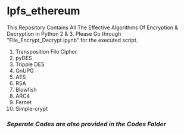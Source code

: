 # Ipfs_ethereum
This Repository Contains All The Effective Algorithms Of Encryption &amp; Decryption in Python 2 & 3. Please Go through "File_Encrypt_Decrypt.ipynb" for the executed script. 

  1. Transposition File Cipher
  2. pyDES
  3. Tripple DES
  4. GnUPG
  5. AES
  6. RSA
  7. Blowfish
  8. ARC4
  9. Fernet
  10. Simple-crypt

### *Seperate Codes are also provided in the Codes Folder*

